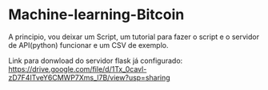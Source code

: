 # Machine-learning-Bitcoin
A principio, vou deixar um Script, um tutorial para fazer o script e o servidor de API(python) funcionar e um CSV de exemplo.


Link para donwload do servidor flask já configurado: https://drive.google.com/file/d/1Tx_0cavl-zD7F4ITveY6CMWP7Xms_l7B/view?usp=sharing
